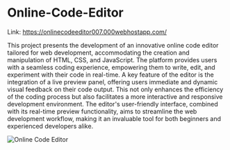 # Online-Code-Editor

Link: https://onlinecodeeditor007.000webhostapp.com/

This project presents the development of an innovative online code editor tailored for web development, accommodating the creation and manipulation of HTML, CSS, and JavaScript. The platform provides users with a seamless coding experience, empowering them to write, edit, and experiment with their code in real-time. A key feature of the editor is the integration of a live preview panel, offering users immediate and dynamic visual feedback on their code output. This not only enhances the efficiency of the coding process but also facilitates a more interactive and responsive development environment. The editor's user-friendly interface, combined with its real-time preview functionality, aims to streamline the web development workflow, making it an invaluable tool for both beginners and experienced developers alike.


![Online Code Editor](https://github.com/Tanishgupta007/Online-Code-Editor/assets/75359038/ee6e81fc-cf10-4a17-a5a3-f45c4e8793f7)
